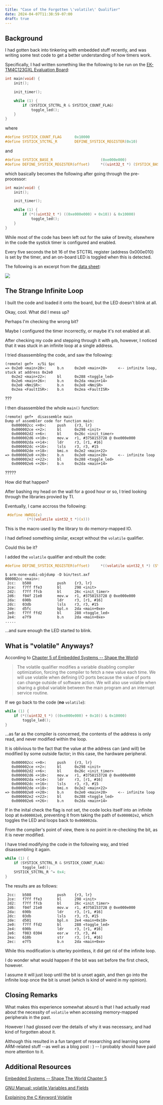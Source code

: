 ```yaml
---
title: "Case of the Forgotten \'volatile\' Qualifier"
date: 2024-04-07T11:38:59-07:00
draft: true
---
```

## Background
I had gotten back into tinkering with embedded stuff recently, and was writing some test code to get a better understanding of how timers work.

Specifically, I had written something like the following to be run on the [EK-TM4C123GXL Evaluation Board](https://www.ti.com/tool/EK-TM4C123GXL):

```c
int main(void) {
    init();

    init_timer();

    while (1) {
        if (SYSTICK_STCTRL_R & SYSTICK_COUNT_FLAG) 
            toggle_led();
    }
}
```
where
```c
#define SYSTICK_COUNT_FLAG      0x10000
#define SYSTICK_STCTRL_R        DEFINE_SYSTICK_REGISTER(0x10)

```
and
```c
#define SYSTICK_BASE_R                      (0xe000e000)
#define DEFINE_SYSTICK_REGISTER(offset)     *((uint32_t *) (SYSTICK_BASE_R + offset))
```

which basically becomes the following after going through the pre-processor:
```c
int main(void) {
    init();

    init_timer();

    while (1) {
        if (*((uint32_t *) ((0xe000e000) + 0x10)) & 0x10000)
            toggle_led();
    }
}
```


While most of the code has been left out for the sake of brevity, elsewhere in the code the systick timer is configured and enabled. 

Every five seconds the bit 16 of the STCTRL register (address 0x000e010) is set by the timer, and an on-board LED is toggled when this is detected.

The following is an excerpt from the [data sheet](https://www.ti.com/lit/ds/spms376e/spms376e.pdf?ts=1712554526265&ref_url=https%253A%252F%252Fwww.ti.com%252Ftool%252FEK-TM4C123GXL):

![](/static/systick_register.png)

## The Strange Infinite Loop
I built the code and loaded it onto the board, but the LED doesn't blink at all.

Okay, cool. What did I mess up? 

Perhaps I'm checking the wrong bit? 

Maybe I configured the timer incorrectly, or maybe it's not enabled at all.

After checking my code and stepping through it with ```gdb```, however, I noticed that it was stuck in an infinite loop at a single address.

I tried disassembling the code, and saw the following:
```console
(remote) gef➤  x/5i $pc
=> 0x2e0 <main+20>:     b.n     0x2e0 <main+20>     <-- infinite loop, stuck at address 0x2e0
   0x2e2 <main+22>:     bl      0x288 <toggle_led>
   0x2e6 <main+26>:     b.n     0x2da <main+14>
   0x2e8 <NmiSR>:       b.n     0x2e8 <NmiSR>
   0x2ea <FaultISR>:    b.n     0x2ea <FaultISR>
```

???

I then disassembled the whole `main()` function:
```console
(remote) gef➤  disassemble main
Dump of assembler code for function main:
   0x000002cc <+0>:     push    {r3, lr}
   0x000002ce <+2>:     bl      0x298 <init>
   0x000002d2 <+6>:     bl      0x26c <init_timer>
   0x000002d6 <+10>:    mov.w   r1, #3758153728 @ 0xe000e000
   0x000002da <+14>:    ldr     r3, [r1, #16]
   0x000002dc <+16>:    lsls    r3, r3, #15
   0x000002de <+18>:    bmi.n   0x2e2 <main+22>
=> 0x000002e0 <+20>:    b.n     0x2e0 <main+20>     <-- infinite loop
   0x000002e2 <+22>:    bl      0x288 <toggle_led>
   0x000002e6 <+26>:    b.n     0x2da <main+14>
```
?????

How did that happen?

After bashing my head on the wall for a good hour or so, I tried looking through the libraries provied by TI.

Eventually, I came accross the following:
```c
 #define HWREG(x)                                                              \
          (*((volatile uint32_t *)(x)))
```

This is the macro used by the library to do memory-mapped IO.

I had defined something similar, except without the ```volatile``` qualifier.

Could this be it?

I added the `volatile` qualifier and rebuilt the code:

```c
#define DEFINE_SYSTICK_REGISTER(offset)     *((volatile uint32_t *) (SYSTICK_BASE_R + offset))
```

```console
$ arm-none-eabi-objdump -D bin/test.axf
000002cc <main>:
 2cc:   b508            push    {r3, lr}
 2ce:   f7ff ffe3       bl      298 <init>
 2d2:   f7ff ffcb       bl      26c <init_timer>
 2d6:   f04f 21e0       mov.w   r1, #3758153728 @ 0xe000e000
 2da:   690b            ldr     r3, [r1, #16]
 2dc:   03db            lsls    r3, r3, #15
 2de:   d5fc            bpl.n   2da <main+0xe>
 2e0:   f7ff ffd2       bl      288 <toggle_led>
 2e4:   e7f9            b.n     2da <main+0xe>
.....
```

...and sure enough the LED started to blink.

## What is "volatile" Anyways?
According to [Chapter 5 of Embedded Systems -- Shape the World](https://users.ece.utexas.edu/~valvano/Volume1/IntroToEmbSys/Ch2_SoftwareDesign.html):
> The volatile qualifier modifies a variable disabling compiler optimization, forcing the compiler to fetch a new value each time. We will use volatile when defining I/O ports because the value of ports can change outside of software action. We will also use volatile when sharing a global variable between the main program and an interrupt service routine.

If we go back to the code (**no** `volatile`):
```c
while (1) {
    if (*((uint32_t *) ((0xe000e000) + 0x10)) & 0x10000)
        toggle_led();
}
```
...as far as the compiler is concerned, the contents of the address is only read, and never modified within the loop.

It is oblivious to the fact that the value at the address can (and will) be modified by some outside factor; in this case, the hardware peripheral.

```console
   0x000002cc <+0>:     push    {r3, lr}
   0x000002ce <+2>:     bl      0x298 <init>
   0x000002d2 <+6>:     bl      0x26c <init_timer>
   0x000002d6 <+10>:    mov.w   r1, #3758153728 @ 0xe000e000
   0x000002da <+14>:    ldr     r3, [r1, #16]
   0x000002dc <+16>:    lsls    r3, r3, #15
   0x000002de <+18>:    bmi.n   0x2e2 <main+22>
=> 0x000002e0 <+20>:    b.n     0x2e0 <main+20>     <-- infinite loop
   0x000002e2 <+22>:    bl      0x288 <toggle_led>
   0x000002e6 <+26>:    b.n     0x2da <main+14>
```

If in the inital check the flag is not set, the code locks itself into an infinite loop at `0x000002e0`, preventing it from taking the path of `0x000002e2`, which toggles the LED and loops back to `0x000002da`.

From the compiler's point of view, there is no point in re-checking the bit, as it is never modified.

I have tried modifying the code in the following way, and tried disassembling it again.
```c
while (1) {
    if (SYSTICK_STCTRL_R & SYSTICK_COUNT_FLAG) 
        toggle_led();
    SYSTICK_STCTRL_R ^= 0x4;
}
```

The results are as follows:
```console
 2cc:   b508            push    {r3, lr}
 2ce:   f7ff ffe3       bl      298 <init>
 2d2:   f7ff ffcb       bl      26c <init_timer>
 2d6:   f04f 21e0       mov.w   r1, #3758153728 @ 0xe000e000
 2da:   690b            ldr     r3, [r1, #16]
 2dc:   03db            lsls    r3, r3, #15
 2de:   d501            bpl.n   2e4 <main+0x18>
 2e0:   f7ff ffd2       bl      288 <toggle_led>
 2e4:   690b            ldr     r3, [r1, #16]
 2e6:   f083 0304       eor.w   r3, r3, #4
 2ea:   610b            str     r3, [r1, #16]
 2ec:   e7f5            b.n     2da <main+0xe>
```
While this modification is utterley pointless, it did get rid of the infinite loop.

I do wonder what would happen if the bit was set before the first check, however.

I assume it will just loop until the bit is unset again, and then go into the infinite loop once the bit is unset (which is kind of weird in my opinion).

## Closing Remarks
What makes this experience somewhat absurd is that I had actually read about the necessity of `volatile` when accessing memory-mapped peripherals in the past.

However I had glossed over the details of why it was necessary, and had kind of forgotten about it.

Although this resulted in a fun tangent of researching and learning some ARM-related stuff --as well as a blog post : ) -- I probably should have paid more attention to it.

## Additional Resources
[Embedded Systems -- Shape The World Chapter 5](https://users.ece.utexas.edu/~valvano/Volume1/E-Book/C5_IntroductionToC.htm)

[GNU Manual: volatile Variables and Fields](https://www.gnu.org/software/c-intro-and-ref/manual/html_node/volatile.html)

[Explaining the C Keyword Volatile](https://embedded.fm/blog/2017/2/23/explaining-the-c-keyword-volatile)
